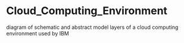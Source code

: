 # Cloud_Computing_Environment
diagram of schematic and abstract model layers of a cloud computing environment used by IBM
